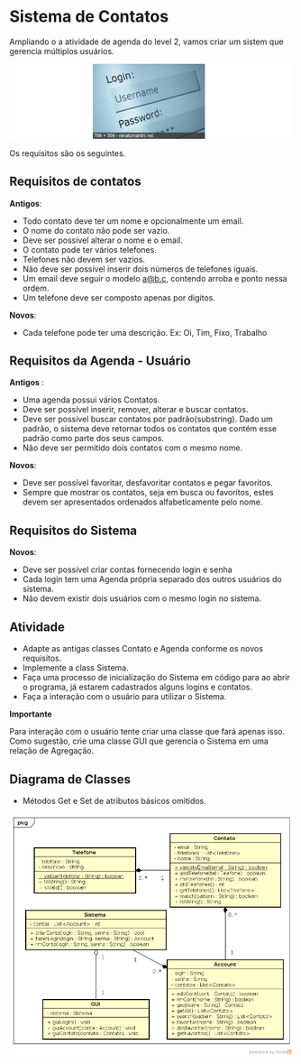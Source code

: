 # Sistema de Contatos

Ampliando o a atividade de agenda do level 2, vamos criar um sistem que gerencia múltiplos
usuários.

![](figura.jpg)

Os requisitos são os seguintes.

## Requisitos de contatos

**Antigos**:

- Todo contato deve ter um nome e opcionalmente um email.
- O nome do contato não pode ser vazio.
- Deve ser possível alterar o nome e o email.
- O contato pode ter vários telefones.
- Telefones não devem ser vazios.
- Não deve ser possível inserir dois números de telefones iguais.
- Um email deve seguir o modelo a@b.c, contendo arroba e ponto nessa ordem.
- Um telefone deve ser composto apenas por digitos.

**Novos**:

- Cada telefone pode ter uma descrição. Ex: Oi, Tim, Fixo, Trabalho


## Requisitos da Agenda - Usuário

**Antigos** :

- Uma agenda possui vários Contatos.
- Deve ser possível inserir, remover, alterar e buscar contatos.
- Deve ser possível buscar contatos por padrão(substring). Dado um padrão, o sistema deve retornar todos os contatos que contém esse padrão como parte dos seus campos.
- Não deve ser permitido dois contatos com o mesmo nome.

**Novos**:

- Deve ser possível favoritar, desfavoritar contatos e pegar favoritos.
- Sempre que mostrar os contatos, seja em busca ou favoritos, estes devem ser apresentados ordenados alfabeticamente pelo nome.

## Requisitos do Sistema

**Novos**:

- Deve ser possível criar contas fornecendo login e senha
- Cada login tem uma Agenda própria separado dos outros usuários do sistema.
- Não devem existir dois usuários com o mesmo login no sistema.

## Atividade

- Adapte as antigas classes Contato e Agenda conforme os novos requisitos.
- Implemente a class Sistema.
- Faça uma processo de inicialização do Sistema em código para ao abrir
o programa, já estarem cadastrados alguns logins e contatos.
- Faça a interação com o usuário para utilizar o Sistema.

**Importante**

Para interação com o usuário tente criar uma classe que fará apenas isso. Como sugestão, crie uma classe GUI que gerencia o Sistema em uma relação de Agregação.

## Diagrama de Classes

- Métodos Get e Set de atributos básicos omitidos.

![](uml.png)
